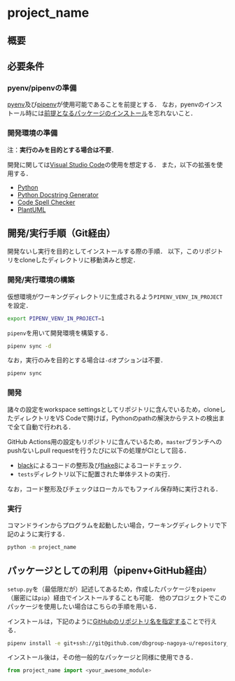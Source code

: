 # project_name

## 概要

## 必要条件

### pyenv/pipenvの準備

[pyenv](https://github.com/pyenv/pyenv-installer)及び[pipenv](https://pipenv-ja.readthedocs.io/ja/translate-ja/install.html#pragmatic-installation-of-pipenv)が使用可能であることを前提とする．
なお，pyenvのインストール時には[前提となるパッケージのインストール](https://github.com/pyenv/pyenv/wiki/Common-build-problems)を忘れないこと．

<!-- 
### 依存ライブラリの準備

依存パッケージで必要なライブラリなどがあればそのインストール方法を書く．
例えば下記のような`apt`経由でのインストール方法など．

```bash
sudo apt install <required_libs>
```
-->

### 開発環境の準備

注：**実行のみを目的とする場合は不要**．

開発に関しては[Visual Studio Code](https://code.visualstudio.com/)の使用を想定する．
また，以下の拡張を使用する．

- [Python](https://marketplace.visualstudio.com/items?itemName=ms-python.python)
- [Python Docstring Generator](https://marketplace.visualstudio.com/items?itemName=njpwerner.autodocstring)
- [Code Spell Checker](https://marketplace.visualstudio.com/items?itemName=streetsidesoftware.code-spell-checker)
- [PlantUML](https://marketplace.visualstudio.com/items?itemName=jebbs.plantuml)

## 開発/実行手順（Git経由）

開発ないし実行を目的としてインストールする際の手順．
以下，このリポジトリをcloneしたディレクトリに移動済みと想定．

### 開発/実行環境の構築

仮想環境がワーキングディレクトリに生成されるよう`PIPENV_VENV_IN_PROJECT`を設定．

```bash
export PIPENV_VENV_IN_PROJECT=1
```

`pipenv`を用いて開発環境を構築する．

```bash
pipenv sync -d
```

なお，実行のみを目的とする場合は`-d`オプションは不要．

```bash
pipenv sync
```

<!-- 
### その他の準備

その他，特別な準備（環境変数の設定など）が必要な場合はそれを記述．
-->

### 開発

諸々の設定をworkspace settingsとしてリポジトリに含んでいるため，cloneしたディレクトリをVS Codeで開けば，Pythonのpathの解決からテストの検出まで全て自動で行われる．

GitHub Actions用の設定もリポジトリに含んでいるため，`master`ブランチへのpushないしpull requestを行うたびに以下の処理がCIとして回る．

- [black](https://github.com/psf/black)によるコードの整形及び[flake8](https://flake8.pycqa.org/en/latest/)によるコードチェック．
- `tests`ディレクトリ以下に配置された単体テストの実行．

なお，コード整形及びチェックはローカルでもファイル保存時に実行される．

### 実行

コマンドラインからプログラムを起動したい場合，ワーキングディレクトリで下記のように実行する．

```bash
python -m project_name
```

## パッケージとしての利用（pipenv+GitHub経由）

`setup.py`を（最低限だが）記述してあるため，作成したパッケージを`pipenv`（厳密には`pip`）経由でインストールすることも可能．
他のプロジェクトでこのパッケージを使用したい場合はこちらの手順を用いる．

インストールは，下記のように[GitHubのリポジトリ名を指定する](https://pipenv-ja.readthedocs.io/ja/translate-ja/basics.html#a-note-about-vcs-dependencies)ことで行える．

```bash
pipenv install -e git+ssh://git@github.com/dbgroup-nagoya-u/repository_name.git#egg=project_name
```

インストール後は，その他一般的なパッケージと同様に使用できる．

```python
from project_name import <your_awesome_module>
```

<!--
### 使用例

以下，パッケージとしての使用方法を記述する．
-->
